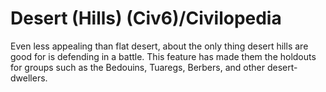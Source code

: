 # Desert (Hills) (Civ6)/Civilopedia

Even less appealing than flat desert, about the only thing desert hills are good for is defending in a battle. This feature has made them the holdouts for groups such as the Bedouins, Tuaregs, Berbers, and other desert-dwellers.